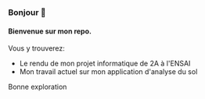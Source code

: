 ### Bonjour 👋

#### Bienvenue sur mon repo.
Vous y trouverez:
- Le rendu de mon projet informatique de 2A à l'ENSAI
- Mon travail actuel sur mon application d'analyse du sol

Bonne exploration
